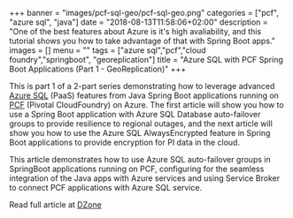 +++
banner = "images/pcf-sql-geo/pcf-sql-geo.png"
categories = ["pcf", "azure sql", "java"]
date = "2018-08-13T11:58:06+02:00"
description = "One of the best features about Azure is it's high avaliability, and this tutorial shows you how to take advantage of that with Spring Boot apps."
images = []
menu = ""
tags = ["azure sql","pcf","cloud foundry","springboot", "georeplication"]
title = "Azure SQL with PCF Spring Boot Applications (Part 1 - GeoReplication)"
+++

This is part 1 of a 2-part series demonstrating how to leverage advanced [Azure SQL](https://azure.microsoft.com/en-ca/services/sql-database/) (PaaS) features from Java Spring Boot applications running on [PCF](https://pivotal.io/platform) (Pivotal CloudFoundry) on Azure. The first article will show you how to use a Spring Boot application with Azure SQL Database auto-failover groups to provide resilience to regional outages, and the next article will show you how to use the Azure SQL AlwaysEncrypted feature in Spring Boot applications to provide encryption for PI data in the cloud.

This article demonstrates how to use Azure SQL auto-failover groups in SpringBoot applications running on PCF, configuring  for the seamless integration of the Java apps with Azure services and using Service Broker to connect PCF applications with Azure SQL service.

Read full article at [DZone](https://dzone.com/articles/pcf-spring-boot-applications-using-azure-sql-part)



